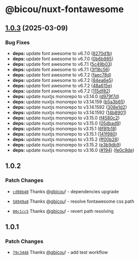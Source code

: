# @bicou/nuxt-fontawesome

## [1.0.3](https://github.com/gbicou/nuxt-fontawesome/compare/nuxt-fontawesome-v1.0.2...nuxt-fontawesome-v1.0.3) (2025-03-09)


### Bug Fixes

* **deps:** update font awesome to v6.7.0 ([8270d1b](https://github.com/gbicou/nuxt-fontawesome/commit/8270d1bc6cc99ed5e9525beb89d83282832cb70a))
* **deps:** update font awesome to v6.7.0 ([0b6b985](https://github.com/gbicou/nuxt-fontawesome/commit/0b6b985b9f97284920b6418fc2cd938cbce603ec))
* **deps:** update font awesome to v6.7.1 ([5c49b03](https://github.com/gbicou/nuxt-fontawesome/commit/5c49b03050ed066a3b83c759888fe799a2cde0a8))
* **deps:** update font awesome to v6.7.1 ([3f18c56](https://github.com/gbicou/nuxt-fontawesome/commit/3f18c56b44383926858e99414670d313ea0f9518))
* **deps:** update font awesome to v6.7.2 ([faec78d](https://github.com/gbicou/nuxt-fontawesome/commit/faec78d8379b51bb8046cd7a8f4bb792a9c87e46))
* **deps:** update font awesome to v6.7.2 ([84ea6e5](https://github.com/gbicou/nuxt-fontawesome/commit/84ea6e566cba97fb36e2808769b82f7e9fec02ef))
* **deps:** update font awesome to v6.7.2 ([48a615e](https://github.com/gbicou/nuxt-fontawesome/commit/48a615e302d80b926605d0f846aff4fd6fd40768))
* **deps:** update font awesome to v6.7.2 ([115df82](https://github.com/gbicou/nuxt-fontawesome/commit/115df82858f2fbd5cb051a046655153cf7b75f5a))
* **deps:** update nuxtjs monorepo to v3.14.0 ([d979f7d](https://github.com/gbicou/nuxt-fontawesome/commit/d979f7de43a60f5bd7e330b98ee6a5a6a2bb7bbe))
* **deps:** update nuxtjs monorepo to v3.14.159 ([b5a3b65](https://github.com/gbicou/nuxt-fontawesome/commit/b5a3b659c686761e63499f76f6c343268c3fc7e6))
* **deps:** update nuxtjs monorepo to v3.14.1592 ([308e1d2](https://github.com/gbicou/nuxt-fontawesome/commit/308e1d20e6113625838e079993d6f54cd378f1c3))
* **deps:** update nuxtjs monorepo to v3.14.1592 ([14b8901](https://github.com/gbicou/nuxt-fontawesome/commit/14b890133494806b3c5895d3f7f64bc37c63ba8a))
* **deps:** update nuxtjs monorepo to v3.15.0 ([f4580c2](https://github.com/gbicou/nuxt-fontawesome/commit/f4580c25e21a9d8373e1427eae0a9ccda6654b75))
* **deps:** update nuxtjs monorepo to v3.15.0 ([05dbad9](https://github.com/gbicou/nuxt-fontawesome/commit/05dbad9fbb9d97a6c656fa03e5aaa213ab794d19))
* **deps:** update nuxtjs monorepo to v3.15.1 ([6f8fb18](https://github.com/gbicou/nuxt-fontawesome/commit/6f8fb189ee2061183fa1ff10cce5ae2cf1ea625d))
* **deps:** update nuxtjs monorepo to v3.15.1 ([141f980](https://github.com/gbicou/nuxt-fontawesome/commit/141f980d4e847f0d07213a6eaad8181a488a3893))
* **deps:** update nuxtjs monorepo to v3.15.2 ([ff00b28](https://github.com/gbicou/nuxt-fontawesome/commit/ff00b281a40c54646112d07de46ad7dc0161908a))
* **deps:** update nuxtjs monorepo to v3.15.2 ([e3b9db9](https://github.com/gbicou/nuxt-fontawesome/commit/e3b9db96d07384b640ad7b3b27a15189a663b887))
* **deps:** update nuxtjs monorepo to v3.16.0 ([#194](https://github.com/gbicou/nuxt-fontawesome/issues/194)) ([fe0c9de](https://github.com/gbicou/nuxt-fontawesome/commit/fe0c9ded28770b22cff7668d4f6d28d765c3f9ad))

## 1.0.2

### Patch Changes

- [`cd98b40`](https://github.com/gbicou/nuxt-fontawesome/commit/cd98b40cf16d2ccd10c1e34428848e21890a6db3) Thanks [@gbicou](https://github.com/gbicou)! - dependencies upgrade

- [`58949a0`](https://github.com/gbicou/nuxt-fontawesome/commit/58949a0d59a572988306e80d6f11876ea2d1699b) Thanks [@gbicou](https://github.com/gbicou)! - resolve fontawesome css path

- [`80c1cc5`](https://github.com/gbicou/nuxt-fontawesome/commit/80c1cc579a3d95f105762f93ac350d43fd4ca348) Thanks [@gbicou](https://github.com/gbicou)! - revert path resolving

## 1.0.1

### Patch Changes

- [`79c3448`](https://github.com/gbicou/nuxt-fontawesome/commit/79c34482c2505917fa8f44dc7163779e10de9df1) Thanks [@gbicou](https://github.com/gbicou)! - add test workflow
